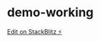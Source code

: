 # demo-working

[Edit on StackBlitz ⚡️](https://stackblitz.com/edit/ng2-charts-line-template-an3d65)